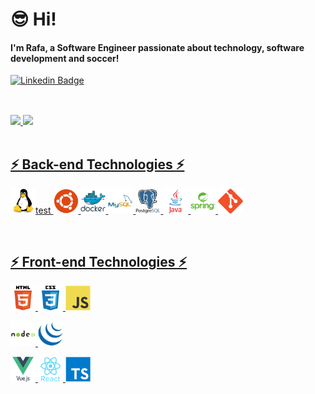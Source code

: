 # 😎 Hi!

#### I'm Rafa, a Software Engineer passionate about technology, software development and soccer! 
[![Linkedin Badge](https://img.shields.io/badge/-Rodrigues%20Rafael-6633cc?style=flat-square&logo=Linkedin&logoColor=white&link=https://linkedin.com/in/rodriguesrafael-dev/)](https://linkedin.com/in/rodriguesrafael-dev/) 

##
<br>
<div>
  <a href="https://github.com/rodriguesrafael-dev">
  <img height="150em" src="https://github-readme-stats.vercel.app/api?username=rodriguesrafael-dev&show_icons=true&theme=dark&include_all_commits=true&count_private=true"/>
  <img height="150em" src="https://github-readme-stats.vercel.app/api/top-langs/?username=rodriguesrafael&layout=compact&langs_count=7&theme=dark"/>
</div>

 <br>

## ⚡ Back-end Technologies ⚡
  
<p align="left">
  <img src="https://raw.githubusercontent.com/devicons/devicon/master/icons/linux/linux-original.svg" alt="Linux" width="40" height="40">test</img>
  <img src="https://raw.githubusercontent.com/devicons/devicon/master/icons/ubuntu/ubuntu-plain.svg" alt="Ubuntu" width="40" height="40" />
  <img src="https://raw.githubusercontent.com/devicons/devicon/master/icons/docker/docker-original-wordmark.svg" alt="Docker" width="40" height="40" />
  <img src="https://raw.githubusercontent.com/devicons/devicon/master/icons/mysql/mysql-original-wordmark.svg" alt="MySQL" width="40" height="40" />
  <img src="https://raw.githubusercontent.com/devicons/devicon/master/icons/postgresql/postgresql-original-wordmark.svg" alt="Postgresql" width="40" height="40" />
  <img src="https://raw.githubusercontent.com/devicons/devicon/master/icons/java/java-original-wordmark.svg" alt="Java" width="40" height="40" />
  <img src="https://raw.githubusercontent.com/devicons/devicon/master/icons/spring/spring-original-wordmark.svg" alt="SpringBoot" width="40" height="40" />
  <img src="https://raw.githubusercontent.com/devicons/devicon/master/icons/git/git-original.svg" alt="Git" width="40" height="40" />
<p/>

<br>
  
##  ⚡ Front-end Technologies ⚡
  
<p align="left">
  <img src="https://raw.githubusercontent.com/devicons/devicon/master/icons/html5/html5-original-wordmark.svg" alt="Html5" width="40" height="40" />
  <img src="https://raw.githubusercontent.com/devicons/devicon/master/icons/css3/css3-original-wordmark.svg" alt="Css3" width="40" height="40" />  
  <img src="https://raw.githubusercontent.com/devicons/devicon/master/icons/javascript/javascript-original.svg" alt="JavaScript" width="40" height="40" />
</p>
<p align="left">
  <img src="https://raw.githubusercontent.com/devicons/devicon/master/icons/nodejs/nodejs-original-wordmark.svg" alt="NodeJS" width="40" height="40" />
  <img src="https://raw.githubusercontent.com/devicons/devicon/master/icons/jquery/jquery-plain.svg" alt="JQuery" width="40" height="40" />
</p>
<p align="left">
  <img src="https://raw.githubusercontent.com/devicons/devicon/master/icons/vuejs/vuejs-original-wordmark.svg" alt="VueJS" width="40" height="40" />
  <img src="https://raw.githubusercontent.com/devicons/devicon/master/icons/react/react-original-wordmark.svg" alt="ReactJS" width="40" height="40" />  
  <img src="https://raw.githubusercontent.com/devicons/devicon/master/icons/typescript/typescript-plain.svg" alt="TypeScript" width="40" height="40" />
</p>
<!--
**rodriguesrafael-dev/rodriguesrafael-dev** is a ✨ _special_ ✨ repository because its `README.md` (this file) appears on your GitHub profile.

Here are some ideas to get you started:

- 🔭 I’m currently working on ...
- 🌱 I’m currently learning ...
- 👯 I’m looking to collaborate on ...
- 🤔 I’m looking for help with ...
- 💬 Ask me about ...
- 📫 How to reach me: ...
- 😄 Pronouns: ...
- ⚡ Fun fact: ...
-->
